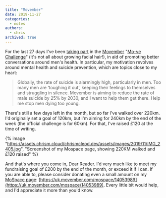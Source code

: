 ```yaml
---
title: "Movember"
date: 2019-11-27
categories:
  - notes
authors:
  - chris
archived: true
---
```


For the last 27 days I've been [taking part](https://mobro.co/14053989) in the [Movember](https://uk.movember.com/) "[Mo-ve Challenge](https://uk.movember.com/get-involved/move)" (it's not all about growing facial hair!), in aid of promoting better conversations around men's health. In particular, my motivation revolves around mental health and suicide prevention, which are topics close to my heart:

> Globally, the rate of suicide is alarmingly high, particularly in men. Too many men are ‘toughing it out’, keeping their feelings to themselves and struggling in silence. Movember is aiming to reduce the rate of male suicide by 25% by 2030, and I want to help them get there. Help me stop men dying too young.

There's still a few days left in the month, but so far I've walked over 220km. I'd originally set a goal of 120km, but I'm aiming for 240km by the end of the week (the official challenge is for 60km). For that, I've raised £120 at the time of writing.

{% image "https://assets.chrism.cloud/chrismcleod.dev/assets/images/2019/11/IMG_2405.jpg", "Screenshot of my Mospace page, showing 220KM walked and £120 raised" %}

And that's where you come in, Dear Reader. I'd very much like to meet my fundraising goal of £200 by the end of the month, or exceed it if I can. If you are able to, please consider donating even a small amount on my [MoSpace page](https://uk.movember.com/mospace/14053989): [https://uk.movember.com/mospace/14053989](https://uk.movember.com/mospace/14053989). Every little bit would help, and I'd appreciate it more than you'd know.

